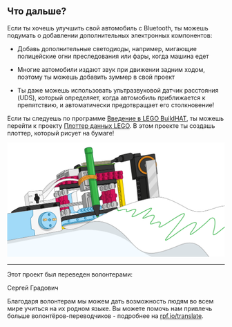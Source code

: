 ## Что дальше?

Если ты хочешь улучшить свой автомобиль с Bluetooth, ты можешь подумать о добавлении дополнительных электронных компонентов:

+ Добавь дополнительные светодиоды, например, мигающие полицейские огни преследования или фары, когда машина едет

+ Многие автомобили издают звук при движении задним ходом, поэтому ты можешь добавить зуммер в свой проект

+ Ты даже можешь использовать ультразвуковой датчик расстояния (UDS), который определяет, когда автомобиль приближается к препятствию, и автоматически предотвращает его столкновение!

Если ты следуешь по программе [Введение в LEGO BuildHAT](https://projects.raspberrypi.org/ru-RU/pathways/lego-intro), ты можешь перейти к проекту [Плоттер данных LEGO](https://projects.raspberrypi.org/ru-RU/projects/lego-plotter). В этом проекте ты создашь плоттер, который рисует на бумаге!

![Плоттер данных Lego](images/plotterbanner.png)

***

Этот проект был переведен волонтерами:

Сергей Градович

Благодаря волонтерам мы можем дать возможность людям во всем мире учиться на их родном языке. Вы можете помочь нам привлечь больше волонтёров-переводчиков - подробнее на [rpf.io/translate](https://rpf.io/translate).